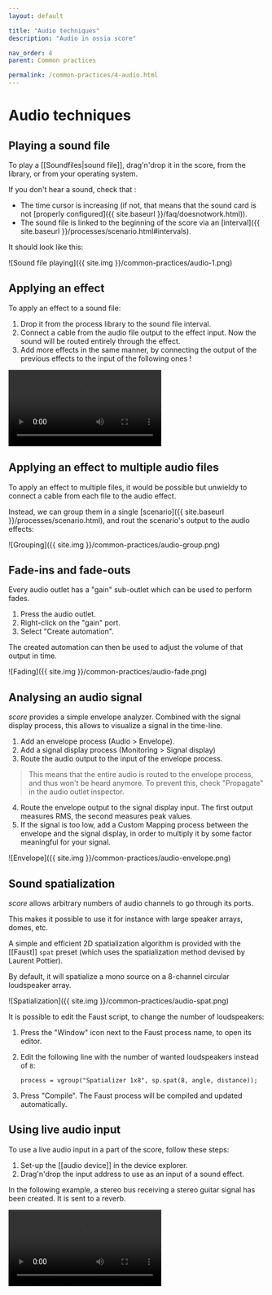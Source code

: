 ```yaml
---
layout: default

title: "Audio techniques"
description: "Audio in ossia score"

nav_order: 4
parent: Common practices

permalink: /common-practices/4-audio.html
---
```


# Audio techniques

## Playing a sound file

To play a [[Soundfiles|sound file]], drag'n'drop it in the score, from the library, or from your operating system.

If you don't hear a sound, check that :

* The time cursor is increasing (if not, that means that the sound card is not [properly configured]({{ site.baseurl }}/faq/doesnotwork.html)).
* The sound file is linked to the beginning of the score via an [interval]({{ site.baseurl }}/processes/scenario.html#intervals).

It should look like this:

![Sound file playing]({{ site.img }}/common-practices/audio-1.png)

## Applying an effect

To apply an effect to a sound file:

1. Drop it from the process library to the sound file interval.
2. Connect a cable from the audio file output to the effect input.
   Now the sound will be routed entirely through the effect.
3. Add more effects in the same manner, by connecting the output of the previous effects to the input of the following ones !

<video controls>
    <source src="{{ site.img }}/common-practices/audio-2.mp4" type="video/mp4">
</video>

## Applying an effect to multiple audio files

To apply an effect to multiple files, it would be possible but unwieldy to connect a cable from each file to
the audio effect.

Instead, we can group them in a single [scenario]({{ site.baseurl }}/processes/scenario.html), and rout the scenario's output
to the audio effects:

![Grouping]({{ site.img }}/common-practices/audio-group.png)

## Fade-ins and fade-outs

Every audio outlet has a "gain" sub-outlet which can be used to perform fades.

1. Press the audio outlet.
2. Right-click on the "gain" port.
3. Select "Create automation".

The created automation can then be used to adjust the volume of that output in time.

![Fading]({{ site.img }}/common-practices/audio-fade.png)

## Analysing an audio signal

*score* provides a simple envelope analyzer. Combined with the signal display process, this allows
to visualize a signal in the time-line.

1. Add an envelope process (Audio > Envelope).
2. Add a signal display process (Monitoring > Signal display)
3. Route the audio output to the input of the envelope process.
> This means that the entire audio is routed to the envelope process, and thus won't be heard anymore. To prevent this,
> check "Propagate" in the audio outlet inspector.
4. Route the envelope output to the signal display input. The first output measures RMS, the second measures peak values.
5. If the signal is too low, add a Custom Mapping process between the envelope and the signal display,
   in order to multiply it by some factor meaningful for your signal.

![Envelope]({{ site.img }}/common-practices/audio-envelope.png)

## Sound spatialization

*score* allows arbitrary numbers of audio channels to go through its ports.

This makes it possible to use it for instance with large speaker arrays, domes, etc.

A simple and efficient 2D spatialization algorithm is provided with the [[Faust]] `spat` preset (which uses the spatialization method devised by Laurent Pottier).

By default, it will spatialize a mono source on a 8-channel circular loudspeaker array.

![Spatialization]({{ site.img }}/common-practices/audio-spat.png)

It is possible to edit the Faust script, to change the number of loudspeakers:

1. Press the "Window" icon next to the Faust process name, to open its editor.
2. Edit the following line with the number of wanted loudspeakers instead of `8`:

    ```faust
    process = vgroup("Spatializer 1x8", sp.spat(8, angle, distance));
    ```

3. Press "Compile". The Faust process will be compiled and updated automatically.

## Using live audio input

To use a live audio input in a part of the score, follow these steps:

1. Set-up the [[audio device]] in the device explorer.
2. Drag'n'drop the input address to use as an input of a sound effect.

In the following example, a stereo bus receiving a stereo guitar signal has been created.
It is sent to a reverb.

<video controls>
    <source src="{{ site.img }}/common-practices/audio-input.mp4" type="video/mp4">
</video>

